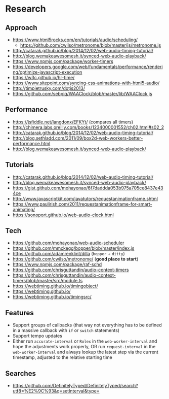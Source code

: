 # Research

## Approach

- https://www.html5rocks.com/en/tutorials/audio/scheduling/
  * https://github.com/cwilso/metronome/blob/master/js/metronome.js
- http://catarak.github.io/blog/2014/12/02/web-audio-timing-tutorial/
- http://blog.wemakeawesomesh.it/synced-web-audio-playback/
- https://www.npmjs.com/package/worker-timers
- https://developers.google.com/web/fundamentals/performance/rendering/optimize-javascript-execution
- https://w3c.github.io/hr-time/
- https://www.sitepoint.com/syncing-css-animations-with-html5-audio/
- http://timpietrusky.com/dotjs2013/
- https://github.com/sebpiq/WAAClock/blob/master/lib/WAAClock.js

## Performance

- https://jsfiddle.net/langdonx/EFKYt/ (compares all timers)
- http://chimera.labs.oreilly.com/books/1234000001552/ch02.html#s02_2
- http://catarak.github.io/blog/2014/12/02/web-audio-timing-tutorial/
- http://blog.sethladd.com/2011/09/box2d-web-workers-better-performance.html
- http://blog.wemakeawesomesh.it/synced-web-audio-playback/

## Tutorials

- http://catarak.github.io/blog/2014/12/02/web-audio-timing-tutorial/
- http://blog.wemakeawesomesh.it/synced-web-audio-playback/
- https://gist.github.com/mohayonao/6f7daddda053b975a705ce8437e434ce
- http://www.javascriptkit.com/javatutors/requestanimationframe.shtml
- https://www.paulirish.com/2011/requestanimationframe-for-smart-animating/
- https://sonoport.github.io/web-audio-clock.html

## Tech

- https://github.com/mohayonao/web-audio-scheduler
- https://github.com/mmckegg/bopper/blob/master/index.js
- https://github.com/adamrenklint/dilla (`bopper` + `ditty`)
- https://github.com/cwilso/metronome/ (**good place to start**)
- https://www.npmjs.com/package/raf-schd
- https://github.com/chrisguttandin/audio-context-timers
- https://github.com/chrisguttandin/audio-context-timers/blob/master/src/module.ts
- https://webtiming.github.io/timingobject/
- https://webtiming.github.io/
- https://webtiming.github.io/timingsrc/

## Features

- Support groups of callbacks (that way not everything has to be defined in a massive callback with `if` or `switch` statements)
- Support tempo updates
- Either run `accurate-interval` or `Rolex` in the `web-worker-interval` and hope the adjustments work properly, OR run `request-interval` in the `web-worker-interval` and always lookup the latest step via the current timestamp, adjusted to the relative starting time

## Searches

- https://github.com/DefinitelyTyped/DefinitelyTyped/search?utf8=%E2%9C%93&q=setInterval&type=
